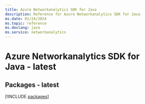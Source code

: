 ```yaml
---
title: Azure Networkanalytics SDK for Java
description: Reference for Azure Networkanalytics SDK for Java
ms.date: 01/24/2024
ms.topic: reference
ms.devlang: java
ms.service: networkanalytics
---
```

# Azure Networkanalytics SDK for Java - latest
## Packages - latest
[!INCLUDE [packages](networkanalytics-index.md)]